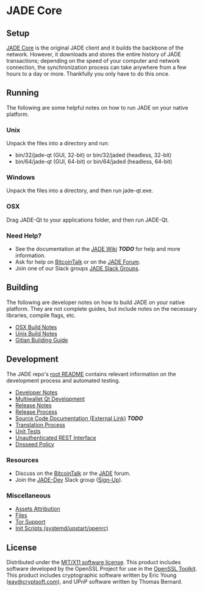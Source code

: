 JADE Core
=====================

Setup
---------------------
[JADE Core](http://jade.org/wallet) is the original JADE client and it builds the backbone of the network. However, it downloads and stores the entire history of JADE transactions; depending on the speed of your computer and network connection, the synchronization process can take anywhere from a few hours to a day or more. Thankfully you only have to do this once.

Running
---------------------
The following are some helpful notes on how to run JADE on your native platform.

### Unix

Unpack the files into a directory and run:

- bin/32/jade-qt (GUI, 32-bit) or bin/32/jaded (headless, 32-bit)
- bin/64/jade-qt (GUI, 64-bit) or bin/64/jaded (headless, 64-bit)

### Windows

Unpack the files into a directory, and then run jade-qt.exe.

### OSX

Drag JADE-Qt to your applications folder, and then run JADE-Qt.

### Need Help?

* See the documentation at the [JADE Wiki](https://en.bitcoin.it/wiki/Main_Page) ***TODO***
for help and more information.
* Ask for help on [BitcoinTalk](https://bitcointalk.org/index.php?topic=1262920.0) or on the [JADE Forum](http://forum.jade.org/).
* Join one of our Slack groups [JADE Slack Groups](https://jade.org/slack-logins/).

Building
---------------------
The following are developer notes on how to build JADE on your native platform. They are not complete guides, but include notes on the necessary libraries, compile flags, etc.

- [OSX Build Notes](build-osx.md)
- [Unix Build Notes](build-unix.md)
- [Gitian Building Guide](gitian-building.md)

Development
---------------------
The JADE repo's [root README](https://github.com/jadeproject/JADE/blob/master/README.md) contains relevant information on the development process and automated testing.

- [Developer Notes](developer-notes.md)
- [Multiwallet Qt Development](multiwallet-qt.md)
- [Release Notes](release-notes.md)
- [Release Process](release-process.md)
- [Source Code Documentation (External Link)](https://dev.visucore.com/bitcoin/doxygen/) ***TODO***
- [Translation Process](translation_process.md)
- [Unit Tests](unit-tests.md)
- [Unauthenticated REST Interface](REST-interface.md)
- [Dnsseed Policy](dnsseed-policy.md)

### Resources

* Discuss on the [BitcoinTalk](https://bitcointalk.org/index.php?topic=1262920.0) or the [JADE](http://forum.jade.org/) forum.
* Join the [JADE-Dev](https://jade-dev.slack.com/) Slack group ([Sign-Up](https://jade-dev.herokuapp.com/)).

### Miscellaneous
- [Assets Attribution](assets-attribution.md)
- [Files](files.md)
- [Tor Support](tor.md)
- [Init Scripts (systemd/upstart/openrc)](init.md)

License
---------------------
Distributed under the [MIT/X11 software license](http://www.opensource.org/licenses/mit-license.php).
This product includes software developed by the OpenSSL Project for use in the [OpenSSL Toolkit](https://www.openssl.org/). This product includes
cryptographic software written by Eric Young ([eay@cryptsoft.com](mailto:eay@cryptsoft.com)), and UPnP software written by Thomas Bernard.
